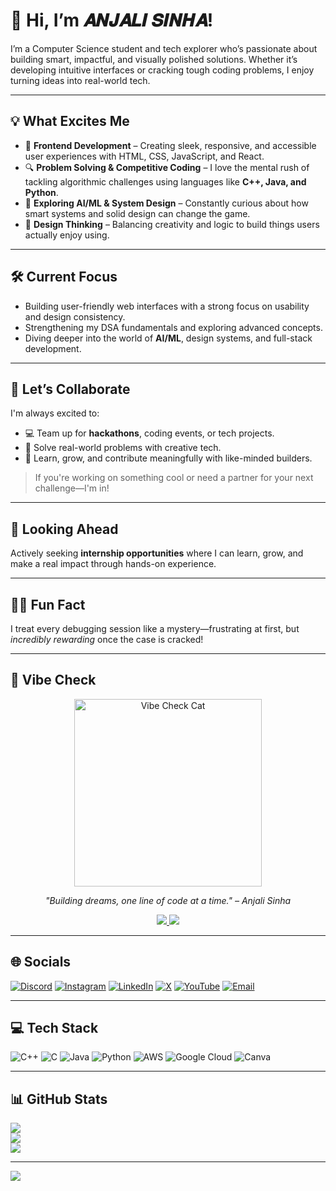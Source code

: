 # 👋 Hi, I’m 𝑨𝑵𝑱𝑨𝑳𝑰   𝑺𝑰𝑵𝑯𝑨!

I’m a Computer Science student and tech explorer who’s passionate about building smart, impactful, and visually polished solutions. Whether it’s developing intuitive interfaces or cracking tough coding problems, I enjoy turning ideas into real-world tech.

---

## 💡 What Excites Me

- 🌟 **Frontend Development** – Creating sleek, responsive, and accessible user experiences with HTML, CSS, JavaScript, and React.
- 🔍 **Problem Solving & Competitive Coding** – I love the mental rush of tackling algorithmic challenges using languages like **C++, Java, and Python**.
- 🧠 **Exploring AI/ML & System Design** – Constantly curious about how smart systems and solid design can change the game.
- 🎨 **Design Thinking** – Balancing creativity and logic to build things users actually enjoy using.

---

## 🛠️ Current Focus

- Building user-friendly web interfaces with a strong focus on usability and design consistency.
- Strengthening my DSA fundamentals and exploring advanced concepts.
- Diving deeper into the world of **AI/ML**, design systems, and full-stack development.

---

## 🤝 Let’s Collaborate

I'm always excited to:

- 💻 Team up for **hackathons**, coding events, or tech projects.
- 🔧 Solve real-world problems with creative tech.
- 🎯 Learn, grow, and contribute meaningfully with like-minded builders.

> If you're working on something cool or need a partner for your next challenge—I'm in!

---

## 🚀 Looking Ahead

Actively seeking **internship opportunities** where I can learn, grow, and make a real impact through hands-on experience.

---

## 🕵️‍♀️ Fun Fact

I treat every debugging session like a mystery—frustrating at first, but *incredibly rewarding* once the case is cracked!

---

## 🎯 Vibe Check

<p align="center">
  <img src="assets/vibe-check.png" alt="Vibe Check Cat" width="300"/>
</p>

<p align="center">
  <i>"Building dreams, one line of code at a time." – Anjali Sinha</i>
</p>

<p align="center">
  <a href="https://github.com/aanjalii01?tab=repositories">
    <img src="https://img.shields.io/badge/CHECK+OUT+MY+REPOS-grey?style=for-the-badge"/>
  </a>
  <a href="#">
    <img src="https://img.shields.io/badge/CLICK+HERE-brightgreen?style=for-the-badge"/>
  </a>
</p>


---


## 🌐 Socials

[![Discord](https://img.shields.io/badge/Discord-%237289DA.svg?logo=discord&logoColor=white)](https://discord.gg/aanjalii01) 
[![Instagram](https://img.shields.io/badge/Instagram-%23E4405F.svg?logo=Instagram&logoColor=white)](https://instagram.com/aanjalii01) 
[![LinkedIn](https://img.shields.io/badge/LinkedIn-%230077B5.svg?logo=linkedin&logoColor=white)](https://linkedin.com/in/aanjalii01) 
[![X](https://img.shields.io/badge/X-black.svg?logo=X&logoColor=white)](https://x.com/aanjalii01) 
[![YouTube](https://img.shields.io/badge/YouTube-%23FF0000.svg?logo=YouTube&logoColor=white)](https://youtube.com/@aanjalii011) 
[![Email](https://img.shields.io/badge/Email-D14836?logo=gmail&logoColor=white)](mailto:anjaliwars35@gmail.com)

---

## 💻 Tech Stack

![C++](https://img.shields.io/badge/C++-%2300599C.svg?style=for-the-badge&logo=c%2B%2B&logoColor=white) 
![C](https://img.shields.io/badge/C-%2300599C.svg?style=for-the-badge&logo=c&logoColor=white) 
![Java](https://img.shields.io/badge/Java-%23ED8B00.svg?style=for-the-badge&logo=openjdk&logoColor=white) 
![Python](https://img.shields.io/badge/Python-3670A0?style=for-the-badge&logo=python&logoColor=ffdd54) 
![AWS](https://img.shields.io/badge/AWS-%23FF9900.svg?style=for-the-badge&logo=amazon-aws&logoColor=white) 
![Google Cloud](https://img.shields.io/badge/GoogleCloud-%234285F4.svg?style=for-the-badge&logo=google-cloud&logoColor=white) 
![Canva](https://img.shields.io/badge/Canva-%2300C4CC.svg?style=for-the-badge&logo=Canva&logoColor=white)

---

## 📊 GitHub Stats

![](https://github-readme-stats.vercel.app/api?username=aanjalii01&theme=dark&hide_border=false&include_all_commits=true&count_private=true)  
![](https://github-readme-streak-stats.herokuapp.com/?user=aanjalii01&theme=dark&hide_border=false)  
![](https://github-readme-stats.vercel.app/api/top-langs/?username=aanjalii01&theme=dark&hide_border=false&layout=compact)

---

[![](https://visitcount.itsvg.in/api?id=aanjalii01&icon=0&color=0)](https://visitcount.itsvg.in)

<!-- Proudly created with GPRM ( https://gprm.itsvg.in ) -->



